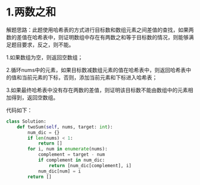 # 1.两数之和

解题思路：此题使用哈希表的方式进行目标数和数组元素之间差值的查找，如果两数的差值在哈希表中，则证明数组中存在有两数之和等于目标数的情况，则能够满足题目要求，反之，则不能。

1.如果数组为空，则返回空数组；

2.循环nums中的元素，如果目标数减数组元素的值在哈希表中，则返回哈希表中的值和当前元素的下标，否则，添加当前元素和下标进入哈希表；

3.如果最终哈希表中没有存在两数的差值，则证明该目标数不能由数组中的元素相加得到，返回空数组。

代码如下：

```python
class Solution:
    def twoSum(self, nums, target: int):
        num_dic = {}
        if len(nums) < 1:
            return []
        for i, num in enumerate(nums):
            complement = target - num
            if complement in num_dic:
                return [num_dic[complement], i]
            num_dic[num] = i
        return []
```